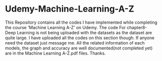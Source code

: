 # Udemy-Machine-Learning-A-Z
This Repository contains all the codes I have implemented while completing the course 'Machine Learning A-Z' on Udemy. The code For chapter8- Deep Learning is not being uploaded with the datasets as the dataset are quite large. I have uploaded all the codes on this section though. If anyone need the dataset just message me. All the related information of each models, the graph and accuracy are well documented(not completed yet) are in the Machine Learning A-Z.pdf files. Thanks. 
